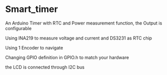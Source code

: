 # Smart_timer
An Arduino Timer with RTC and Power measurement function, the Output is configurable

Using INA219 to measure voltage and current and DS3231 as RTC chip

Using 1 Encoder to navigate

Changing GPIO definition in GPIO.h to match your hardware

the LCD is connected through I2C bus
